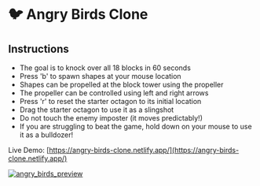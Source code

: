 # 🐦 Angry Birds Clone

## Instructions
* The goal is to knock over all 18 blocks in 60 seconds
* Press 'b' to spawn shapes at your mouse location
* Shapes can be propelled at the block tower using the propeller
* The propeller can be controlled using left and right arrows
* Press 'r' to reset the starter octagon to its initial location
* Drag the starter octagon to use it as a slingshot
* Do not touch the enemy imposter (it moves predictably!)
* If you are struggling to beat the game, hold down on your mouse to use it as a bulldozer!

Live Demo: [https://angry-birds-clone.netlify.app/](https://angry-birds-clone.netlify.app/)

[![angry_birds_preview](https://user-images.githubusercontent.com/114364831/209479409-4ac8608d-df4f-4e46-b19c-436bbef62532.jpg)](https://angry-birds-clone.netlify.app/)
